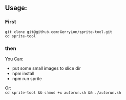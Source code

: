 ## Usage:

### First
`git clone git@github.com:GerryLon/sprite-tool.git`   
`cd sprite-tool`

### then

You Can:   
    
* put some small images to slice dir   
* npm install   
* npm run sprite 


Or:    
`cd sprite-tool && chmod +x autorun.sh && ./autorun.sh`
